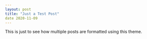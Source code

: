```yaml
---
layout: post
title: "Just a Test Post"
date 2020-11-09
---
```

This is just to see how multiple posts are formatted using this theme.
